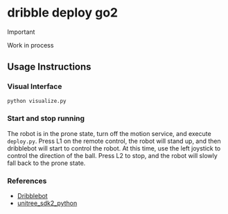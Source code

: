 # dribble deploy go2

> [!IMPORTANT]  
> Work in process

## Usage Instructions

### Visual Interface

```bash
python visualize.py
```

### Start and stop running

The robot is in the prone state, turn off the motion service, and execute `deploy.py`. Press L1 on the remote control, the robot will stand up, and then dribblebot will start to control the robot. At this time, use the left joystick to control the direction of the ball. Press L2 to stop, and the robot will slowly fall back to the prone state.

### References

- [Dribblebot](https://github.com/Improbable-AI/dribblebot)
- [unitree_sdk2_python](https://github.com/unitreerobotics/unitree_sdk2_python)

